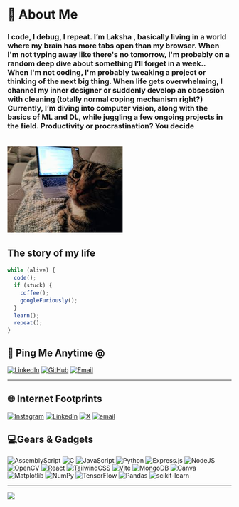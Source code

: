 # 💫 About Me
### I code, I debug, I repeat. I’m Laksha , basically living in a world where my brain has more tabs open than my browser. When I'm not typing away like there's no tomorrow, I'm probably on a random deep dive about something I’ll forget in a week..<br> When I'm not coding, I'm probably tweaking a project or thinking of the next big thing. When life gets overwhelming, I channel my inner designer or suddenly develop an obsession with cleaning (totally normal coping mechanism right?) Currently, I’m diving into computer vision, along with the basics of ML and DL, while juggling a few ongoing projects in the field. Productivity or procrastination? You decide <br><br>
![mewhenicode](github.jpg)

## The story of my life
```javascript
while (alive) {
  code();
  if (stuck) {
    coffee();
    googleFuriously();
  }
  learn();
  repeat();
}
```
## 📩 Ping Me Anytime @
[![LinkedIn](https://img.shields.io/badge/-LinkedIn-0077B5?style=flat&logo=linkedin)](https://linkedin.com/in/yourusername)
[![GitHub](https://img.shields.io/badge/-GitHub-181717?style=flat&logo=github)](https://github.com/yourusername)
[![Email](https://img.shields.io/badge/-Email-D14836?style=flat&logo=gmail)](mailto:your.email@example.com)

----

## 🌐 Internet Footprints
[![Instagram](https://img.shields.io/badge/Instagram-%23E4405F.svg?logo=Instagram&logoColor=white)](https://instagram.com/exe.laksha) [![LinkedIn](https://img.shields.io/badge/LinkedIn-%230077B5.svg?logo=linkedin&logoColor=white)](https://linkedin.com/in/lakshari-shivakumar) [![X](https://img.shields.io/badge/X-black.svg?logo=X&logoColor=white)](https://x.com/exelaksha) [![email](https://img.shields.io/badge/Email-D14836?logo=gmail&logoColor=white)](mailto:lakshasrishivakumar@gmail.com) 

## 💻Gears & Gadgets 
![AssemblyScript](https://img.shields.io/badge/assembly%20script-%23000000.svg?style=for-the-badge&logo=assemblyscript&logoColor=white) ![C](https://img.shields.io/badge/c-%2300599C.svg?style=for-the-badge&logo=c&logoColor=white) ![JavaScript](https://img.shields.io/badge/javascript-%23323330.svg?style=for-the-badge&logo=javascript&logoColor=%23F7DF1E) ![Python](https://img.shields.io/badge/python-3670A0?style=for-the-badge&logo=python&logoColor=ffdd54) ![Express.js](https://img.shields.io/badge/express.js-%23404d59.svg?style=for-the-badge&logo=express&logoColor=%2361DAFB) ![NodeJS](https://img.shields.io/badge/node.js-6DA55F?style=for-the-badge&logo=node.js&logoColor=white) ![OpenCV](https://img.shields.io/badge/opencv-%23white.svg?style=for-the-badge&logo=opencv&logoColor=white) ![React](https://img.shields.io/badge/react-%2320232a.svg?style=for-the-badge&logo=react&logoColor=%2361DAFB) ![TailwindCSS](https://img.shields.io/badge/tailwindcss-%2338B2AC.svg?style=for-the-badge&logo=tailwind-css&logoColor=white) ![Vite](https://img.shields.io/badge/vite-%23646CFF.svg?style=for-the-badge&logo=vite&logoColor=white) ![MongoDB](https://img.shields.io/badge/MongoDB-%234ea94b.svg?style=for-the-badge&logo=mongodb&logoColor=white) ![Canva](https://img.shields.io/badge/Canva-%2300C4CC.svg?style=for-the-badge&logo=Canva&logoColor=white) ![Matplotlib](https://img.shields.io/badge/Matplotlib-%23ffffff.svg?style=for-the-badge&logo=Matplotlib&logoColor=black) ![NumPy](https://img.shields.io/badge/numpy-%23013243.svg?style=for-the-badge&logo=numpy&logoColor=white) ![TensorFlow](https://img.shields.io/badge/TensorFlow-%23FF6F00.svg?style=for-the-badge&logo=TensorFlow&logoColor=white) ![Pandas](https://img.shields.io/badge/pandas-%23150458.svg?style=for-the-badge&logo=pandas&logoColor=white) ![scikit-learn](https://img.shields.io/badge/scikit--learn-%23F7931E.svg?style=for-the-badge&logo=scikit-learn&logoColor=white)

---
[![](https://visitcount.itsvg.in/api?id=lakshasri&icon=2&color=5)](https://visitcount.itsvg.in)
